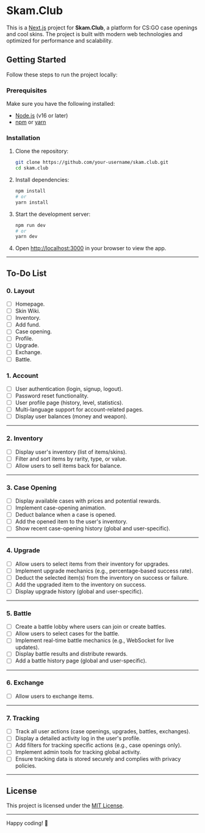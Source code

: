 # Skam.Club

This is a [Next.js](https://nextjs.org) project for **Skam.Club**, a platform for CS:GO case openings and cool skins. The project is built with modern web technologies and optimized for performance and scalability.

## Getting Started

Follow these steps to run the project locally:

### Prerequisites

Make sure you have the following installed:
- [Node.js](https://nodejs.org/) (v16 or later)
- [npm](https://www.npmjs.com/) or [yarn](https://yarnpkg.com/)

### Installation

1. Clone the repository:
   ```bash
   git clone https://github.com/your-username/skam.club.git
   cd skam.club
   ```

2. Install dependencies:
   ```bash
   npm install
   # or
   yarn install
   ```

3. Start the development server:
   ```bash
   npm run dev
   # or
   yarn dev
   ```

4. Open [http://localhost:3000](http://localhost:3000) in your browser to view the app.

---

## To-Do List

### 0. **Layout**
- [ ] Homepage.
- [ ] Skin Wiki.
- [ ] Inventory.
- [ ] Add fund.
- [ ] Case opening.
- [ ] Profile.
- [ ] Upgrade.
- [ ] Exchange.
- [ ] Battle.

### 1. **Account**
- [ ] User authentication (login, signup, logout).
- [ ] Password reset functionality.
- [ ] User profile page (history, level, statistics).
- [ ] Multi-language support for account-related pages.
- [ ] Display user balances (money and weapon).

---

### 2. **Inventory**
- [ ] Display user's inventory (list of items/skins).
- [ ] Filter and sort items by rarity, type, or value.
- [ ] Allow users to sell items back for balance.

---

### 3. **Case Opening**
- [ ] Display available cases with prices and potential rewards.
- [ ] Implement case-opening animation.
- [ ] Deduct balance when a case is opened.
- [ ] Add the opened item to the user's inventory.
- [ ] Show recent case-opening history (global and user-specific).

---

### 4. **Upgrade**
- [ ] Allow users to select items from their inventory for upgrades.
- [ ] Implement upgrade mechanics (e.g., percentage-based success rate).
- [ ] Deduct the selected item(s) from the inventory on success or failure.
- [ ] Add the upgraded item to the inventory on success.
- [ ] Display upgrade history (global and user-specific).

---

### 5. **Battle**
- [ ] Create a battle lobby where users can join or create battles.
- [ ] Allow users to select cases for the battle.
- [ ] Implement real-time battle mechanics (e.g., WebSocket for live updates).
- [ ] Display battle results and distribute rewards.
- [ ] Add a battle history page (global and user-specific).

---

### 6. **Exchange**
- [ ] Allow users to exchange items.

---

### 7. **Tracking**
- [ ] Track all user actions (case openings, upgrades, battles, exchanges).
- [ ] Display a detailed activity log in the user's profile.
- [ ] Add filters for tracking specific actions (e.g., case openings only).
- [ ] Implement admin tools for tracking global activity.
- [ ] Ensure tracking data is stored securely and complies with privacy policies.

---

## License

This project is licensed under the [MIT License](LICENSE).

---

Happy coding! 🎉